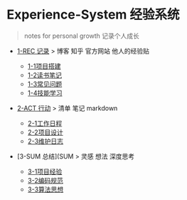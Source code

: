 # Experience-System 经验系统
> notes for personal growth 记录个人成长

- [1-REC 记录](REC)  > 博客 知乎 官方网站 他人的经验贴
  - [1-1项目搭建](REC/project)
  - [1-2读书笔记](REC/bookNote)
  - [1-3常见问题](REC/problem)
  - [1-4技能学习](REC/skill)
  
  
- [2-ACT 行动](ACT)  > 清单 笔记 markdown
  - [2-1工作日程](ACT/workPlan)
  - [2-2项目设计](ACT/prjDesign)
  - [2-3维护日志](ACT/prjLog)
  
  
- [3-SUM 总结](SUM  > 灵感 想法 深度思考
  - [3-1项目经验](SUM/prjExp)
  - [3-2编码规范](SUM/codeRule)
  - [3-3算法思想](SUM/algoMind)
